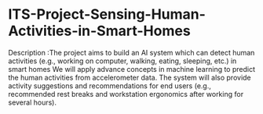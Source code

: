# ITS-Project-Sensing-Human-Activities-in-Smart-Homes

Description	:The project aims to build an AI system which can detect  human activities (e.g., working on computer, walking, eating, sleeping, etc.) in smart homes We will apply advance concepts in machine learning to predict the human activities from accelerometer data. The system will also provide activity suggestions and recommendations for end users (e.g., recommended rest breaks and workstation ergonomics after working for several hours).

